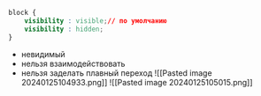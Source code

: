 ```css
block {
	visibility : visible;// по умолчанию
	visibility : hidden;
}
```
- невидимый   
- нельзя взаимодействовать  
- нельзя заделать плавный переход
![[Pasted image 20240125104933.png]]
![[Pasted image 20240125105015.png]]